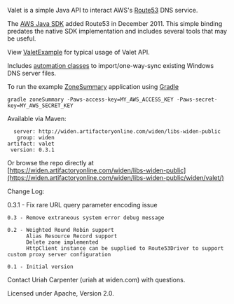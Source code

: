 Valet is a simple Java API to interact AWS's [Route53](http://aws.amazon.com/route53/) DNS service.

The [AWS Java SDK](http://aws.amazon.com/releasenotes/Java/4090905529949639) added Route53 in December 2011.
This simple binding predates the native SDK implementation and includes several tools that may be useful.

View [ValetExample](/Widen/valet/blob/master/src/main/java/com/widen/examples/ValetExample.java) for typical usage of Valet API.

Includes [automation classes](/Widen/valet/tree/master/src/main/java/com/widen/valet/importer) to import/one-way-sync existing Windows DNS server files.

To run the example [ZoneSummary](/Widen/valet/blob/master/src/main/java/com/widen/examples/ZoneSummary.java) application using [Gradle](http://www.gradle.org/)

    gradle zoneSummary -Paws-access-key=MY_AWS_ACCESS_KEY -Paws-secret-key=MY_AWS_SECRET_KEY

Available via Maven:

      server: http://widen.artifactoryonline.com/widen/libs-widen-public
       group: widen
    artifact: valet
     version: 0.3.1

Or browse the repo directly at [https://widen.artifactoryonline.com/widen/libs-widen-public](https://widen.artifactoryonline.com/widen/libs-widen-public/widen/valet/)

Change Log:

  0.3.1 - Fix rare URL query parameter encoding issue

    0.3 - Remove extraneous system error debug message

    0.2 - Weighted Round Robin support
    	  Alias Resource Record support
          Delete zone implemented
          HttpClient instance can be supplied to Route53Driver to support custom proxy server configuration

    0.1 - Initial version

Contact Uriah Carpenter (uriah at widen.com) with questions.

Licensed under Apache, Version 2.0.